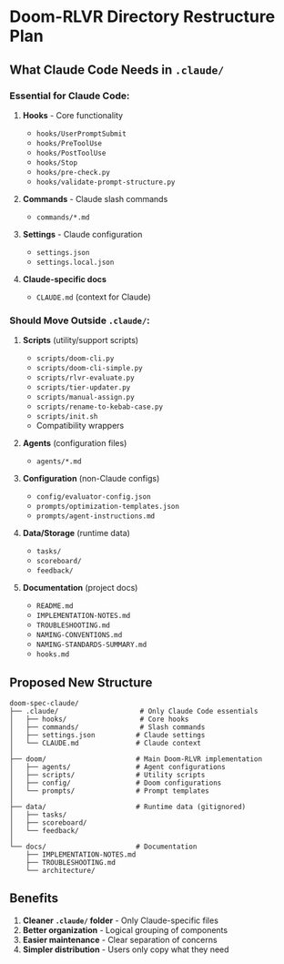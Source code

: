 # Doom-RLVR Directory Restructure Plan

## What Claude Code Needs in `.claude/`

### Essential for Claude Code:
1. **Hooks** - Core functionality
   - `hooks/UserPromptSubmit`
   - `hooks/PreToolUse`
   - `hooks/PostToolUse`
   - `hooks/Stop`
   - `hooks/pre-check.py`
   - `hooks/validate-prompt-structure.py`

2. **Commands** - Claude slash commands
   - `commands/*.md`

3. **Settings** - Claude configuration
   - `settings.json`
   - `settings.local.json`

4. **Claude-specific docs**
   - `CLAUDE.md` (context for Claude)

### Should Move Outside `.claude/`:

1. **Scripts** (utility/support scripts)
   - `scripts/doom-cli.py`
   - `scripts/doom-cli-simple.py`
   - `scripts/rlvr-evaluate.py`
   - `scripts/tier-updater.py`
   - `scripts/manual-assign.py`
   - `scripts/rename-to-kebab-case.py`
   - `scripts/init.sh`
   - Compatibility wrappers

2. **Agents** (configuration files)
   - `agents/*.md`

3. **Configuration** (non-Claude configs)
   - `config/evaluator-config.json`
   - `prompts/optimization-templates.json`
   - `prompts/agent-instructions.md`

4. **Data/Storage** (runtime data)
   - `tasks/`
   - `scoreboard/`
   - `feedback/`

5. **Documentation** (project docs)
   - `README.md`
   - `IMPLEMENTATION-NOTES.md`
   - `TROUBLESHOOTING.md`
   - `NAMING-CONVENTIONS.md`
   - `NAMING-STANDARDS-SUMMARY.md`
   - `hooks.md`

## Proposed New Structure

```
doom-spec-claude/
├── .claude/                    # Only Claude Code essentials
│   ├── hooks/                  # Core hooks
│   ├── commands/               # Slash commands
│   ├── settings.json          # Claude settings
│   └── CLAUDE.md              # Claude context
│
├── doom/                      # Main Doom-RLVR implementation
│   ├── agents/                # Agent configurations
│   ├── scripts/               # Utility scripts
│   ├── config/                # Doom configurations
│   └── prompts/               # Prompt templates
│
├── data/                      # Runtime data (gitignored)
│   ├── tasks/
│   ├── scoreboard/
│   └── feedback/
│
└── docs/                      # Documentation
    ├── IMPLEMENTATION-NOTES.md
    ├── TROUBLESHOOTING.md
    └── architecture/
```

## Benefits

1. **Cleaner `.claude/` folder** - Only Claude-specific files
2. **Better organization** - Logical grouping of components
3. **Easier maintenance** - Clear separation of concerns
4. **Simpler distribution** - Users only copy what they need